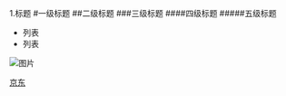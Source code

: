 1.标题
#一级标题
##二级标题
###三级标题
####四级标题
#####五级标题


+ 列表
+ 列表




![图片](pig1)


[京东](https://shuma.jd.com/?cu=true&utm_source=lenovo.ilive.cn&utm_medium=tuiguang&utm_campaign=t_330412191_&utm_term=1fc1d745eb2345289b58babac42f997c)
